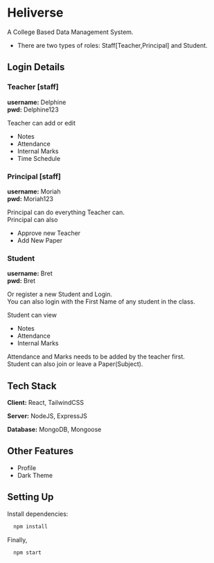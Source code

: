 # Heliverse

A College Based Data Management System.

- There are two types of roles: Staff[Teacher,Principal] and Student.

## Login Details

### Teacher [staff]

**username:** Delphine  
**pwd:** Delphine123

Teacher can add or edit

- Notes
- Attendance
- Internal Marks
- Time Schedule

### Principal [staff]

**username:** Moriah  
**pwd:** Moriah123

Principal can do everything Teacher can.  
Principal can also

- Approve new Teacher
- Add New Paper

### Student

**username:** Bret  
**pwd:** Bret

Or register a new Student and Login.  
You can also login with the First Name of any student in the class.

Student can view

- Notes
- Attendance
- Internal Marks

Attendance and Marks needs to be added by the teacher first.  
Student can also join or leave a Paper(Subject).

## Tech Stack

**Client:** React, TailwindCSS

**Server:** NodeJS, ExpressJS

**Database:** MongoDB, Mongoose

## Other Features

- Profile
- Dark Theme

## Setting Up

Install dependencies:

```bash
  npm install
```

Finally,

```bash
  npm start
```


